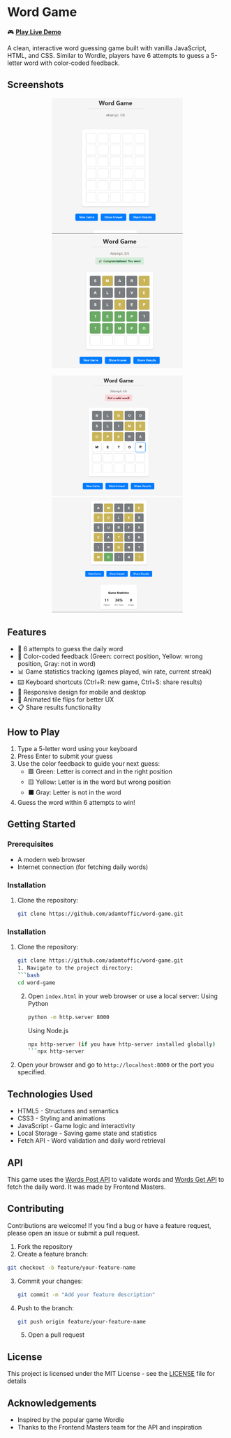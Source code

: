 # Word Game

🎮 **[Play Live Demo](https://adamtoffic.github.io/word-game/)**

A clean, interactive word guessing game built with vanilla JavaScript, HTML, and CSS. Similar to Wordle, players have 6 attempts to guess a 5-letter word with color-coded feedback.

## Screenshots

<p align="center">
  <img src="screenshots/game-interface.png" width="300" alt="Game Interface">
  <img src="screenshots/game-won.png" width="300" alt="Game Won">
</p>
<p align="center">
  <img src="screenshots/game-non-valid-word.png" width="300" alt="Game Non-Valid Word">
  <img src="screenshots/game-statistics.png" width="300" alt="Game Statistics">
</p>

## Features

- 🎯 6 attempts to guess the daily word
- 🎨 Color-coded feedback (Green: correct position, Yellow: wrong position, Gray: not in word)
- 📊 Game statistics tracking (games played, win rate, current streak)
- ⌨️ Keyboard shortcuts (Ctrl+R: new game, Ctrl+S: share results)
- 📱 Responsive design for mobile and desktop
- 🔄 Animated tile flips for better UX
- 📋 Share results functionality

## How to Play

1. Type a 5-letter word using your keyboard
2. Press Enter to submit your guess
3. Use the color feedback to guide your next guess:
   - 🟩 Green: Letter is correct and in the right position
   - 🟨 Yellow: Letter is in the word but wrong position
   - ⬛ Gray: Letter is not in the word
4. Guess the word within 6 attempts to win!

## Getting Started

### Prerequisites

- A modern web browser
- Internet connection (for fetching daily words)

### Installation

1. Clone the repository:
   ```bash
   git clone https://github.com/adamtoffic/word-game.git

### Installation

1. Clone the repository:
   ```bash
   git clone https://github.com/adamtoffic/word-game.git
   1. Navigate to the project directory:
   ```bash
   cd word-game
   ```
   2. Open `index.html` in your web browser or use a local server:
       Using Python
      ```bash
      python -m http.server 8000
      ```
      Using Node.js
      ```bash
      npx http-server (if you have http-server installed globally)
      ```npx http-server
      ```
3. Open your browser and go to `http://localhost:8000` or the port you specified.

## Technologies Used
- HTML5 - Structures and semantics
- CSS3 - Styling and animations
- JavaScript - Game logic and interactivity
- Local Storage - Saving game state and statistics
- Fetch API - Word validation and daily word retrieval

## API
This game uses the [Words Post API](https://https://words.dev-apis.com/validate-word/) to validate words and [Words Get API](https://https://words.dev-apis.com/word-of-the-day) to fetch the daily word. It was made by Frontend Masters.

## Contributing
Contributions are welcome! If you find a bug or have a feature request, please open an issue or submit a pull request.
   1. Fork the repository
   2. Create a feature branch:
   ```bash
   git checkout -b feature/your-feature-name
   ```
3. Commit your changes:
   ```bash
   git commit -m "Add your feature description"
   ```
4. Push to the branch:
   ```bash
   git push origin feature/your-feature-name
   ```
   5. Open a pull request
   
## License
This project is licensed under the MIT License - see the [LICENSE](LICENSE.txt) file for details

## Acknowledgements
- Inspired by the popular game Wordle
- Thanks to the Frontend Masters team for the API and inspiration